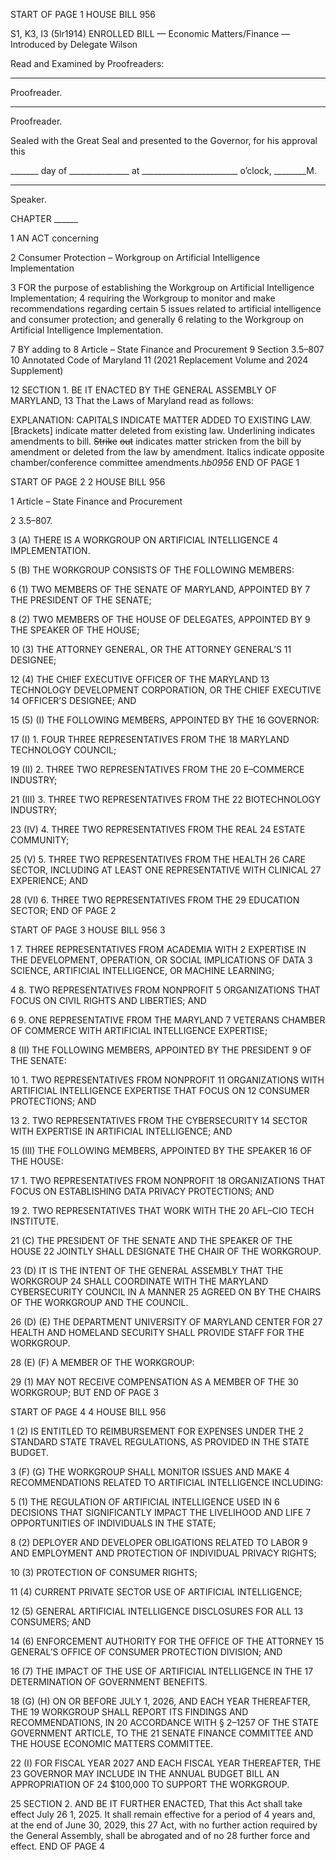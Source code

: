 START OF PAGE 1
HOUSE BILL 956

S1, K3, I3 (5lr1914)
ENROLLED BILL
— Economic Matters/Finance —
Introduced by Delegate Wilson

Read and Examined by Proofreaders:

_______________________________________________
Proofreader.
_______________________________________________
Proofreader.

Sealed with the Great Seal and presented to the Governor, for his approval this

_______ day of _______________ at ________________________ o’clock, ________M.

______________________________________________
Speaker.

CHAPTER ______

1 AN ACT concerning

2 Consumer Protection – Workgroup on Artificial Intelligence Implementation

3 FOR the purpose of establishing the Workgroup on Artificial Intelligence Implementation;
4 requiring the Workgroup to monitor and make recommendations regarding certain
5 issues related to artificial intelligence and consumer protection; and generally
6 relating to the Workgroup on Artificial Intelligence Implementation.

7 BY adding to
8 Article – State Finance and Procurement
9 Section 3.5–807
10 Annotated Code of Maryland
11 (2021 Replacement Volume and 2024 Supplement)

12 SECTION 1. BE IT ENACTED BY THE GENERAL ASSEMBLY OF MARYLAND,
13 That the Laws of Maryland read as follows:

EXPLANATION: CAPITALS INDICATE MATTER ADDED TO EXISTING LAW.
[Brackets] indicate matter deleted from existing law.
Underlining indicates amendments to bill.
~~Strike~~ ~~out~~ indicates matter stricken from the bill by amendment or deleted from the law by
amendment.
Italics indicate opposite chamber/conference committee amendments.*hb0956*
END OF PAGE 1

START OF PAGE 2
2 HOUSE BILL 956

1 Article – State Finance and Procurement

2 3.5–807.

3 (A) THERE IS A WORKGROUP ON ARTIFICIAL INTELLIGENCE
4 IMPLEMENTATION.

5 (B) THE WORKGROUP CONSISTS OF THE FOLLOWING MEMBERS:

6 (1) TWO MEMBERS OF THE SENATE OF MARYLAND, APPOINTED BY
7 THE PRESIDENT OF THE SENATE;

8 (2) TWO MEMBERS OF THE HOUSE OF DELEGATES, APPOINTED BY
9 THE SPEAKER OF THE HOUSE;

10 (3) THE ATTORNEY GENERAL, OR THE ATTORNEY GENERAL’S
11 DESIGNEE;

12 (4) THE CHIEF EXECUTIVE OFFICER OF THE MARYLAND
13 TECHNOLOGY DEVELOPMENT CORPORATION, OR THE CHIEF EXECUTIVE
14 OFFICER’S DESIGNEE; AND

15 (5) (I) THE FOLLOWING MEMBERS, APPOINTED BY THE
16 GOVERNOR:

17 (I) 1. FOUR THREE REPRESENTATIVES FROM THE
18 MARYLAND TECHNOLOGY COUNCIL;

19 (II) 2. THREE TWO REPRESENTATIVES FROM THE
20 E–COMMERCE INDUSTRY;

21 (III) 3. THREE TWO REPRESENTATIVES FROM THE
22 BIOTECHNOLOGY INDUSTRY;

23 (IV) 4. THREE TWO REPRESENTATIVES FROM THE REAL
24 ESTATE COMMUNITY;

25 (V) 5. THREE TWO REPRESENTATIVES FROM THE HEALTH
26 CARE SECTOR, INCLUDING AT LEAST ONE REPRESENTATIVE WITH CLINICAL
27 EXPERIENCE; AND

28 (VI) 6. THREE TWO REPRESENTATIVES FROM THE
29 EDUCATION SECTOR;
END OF PAGE 2

START OF PAGE 3
HOUSE BILL 956 3

1 7. THREE REPRESENTATIVES FROM ACADEMIA WITH
2 EXPERTISE IN THE DEVELOPMENT, OPERATION, OR SOCIAL IMPLICATIONS OF DATA
3 SCIENCE, ARTIFICIAL INTELLIGENCE, OR MACHINE LEARNING;

4 8. TWO REPRESENTATIVES FROM NONPROFIT
5 ORGANIZATIONS THAT FOCUS ON CIVIL RIGHTS AND LIBERTIES; AND

6 9. ONE REPRESENTATIVE FROM THE MARYLAND
7 VETERANS CHAMBER OF COMMERCE WITH ARTIFICIAL INTELLIGENCE EXPERTISE;

8 (II) THE FOLLOWING MEMBERS, APPOINTED BY THE PRESIDENT
9 OF THE SENATE:

10 1. TWO REPRESENTATIVES FROM NONPROFIT
11 ORGANIZATIONS WITH ARTIFICIAL INTELLIGENCE EXPERTISE THAT FOCUS ON
12 CONSUMER PROTECTIONS; AND

13 2. TWO REPRESENTATIVES FROM THE CYBERSECURITY
14 SECTOR WITH EXPERTISE IN ARTIFICIAL INTELLIGENCE; AND

15 (III) THE FOLLOWING MEMBERS, APPOINTED BY THE SPEAKER
16 OF THE HOUSE:

17 1. TWO REPRESENTATIVES FROM NONPROFIT
18 ORGANIZATIONS THAT FOCUS ON ESTABLISHING DATA PRIVACY PROTECTIONS; AND

19 2. TWO REPRESENTATIVES THAT WORK WITH THE
20 AFL–CIO TECH INSTITUTE.

21 (C) THE PRESIDENT OF THE SENATE AND THE SPEAKER OF THE HOUSE
22 JOINTLY SHALL DESIGNATE THE CHAIR OF THE WORKGROUP.

23 (D) IT IS THE INTENT OF THE GENERAL ASSEMBLY THAT THE WORKGROUP
24 SHALL COORDINATE WITH THE MARYLAND CYBERSECURITY COUNCIL IN A MANNER
25 AGREED ON BY THE CHAIRS OF THE WORKGROUP AND THE COUNCIL.

26 (D) (E) THE DEPARTMENT UNIVERSITY OF MARYLAND CENTER FOR
27 HEALTH AND HOMELAND SECURITY SHALL PROVIDE STAFF FOR THE WORKGROUP.

28 (E) (F) A MEMBER OF THE WORKGROUP:

29 (1) MAY NOT RECEIVE COMPENSATION AS A MEMBER OF THE
30 WORKGROUP; BUT
END OF PAGE 3

START OF PAGE 4
4 HOUSE BILL 956

1 (2) IS ENTITLED TO REIMBURSEMENT FOR EXPENSES UNDER THE
2 STANDARD STATE TRAVEL REGULATIONS, AS PROVIDED IN THE STATE BUDGET.

3 (F) (G) THE WORKGROUP SHALL MONITOR ISSUES AND MAKE
4 RECOMMENDATIONS RELATED TO ARTIFICIAL INTELLIGENCE INCLUDING:

5 (1) THE REGULATION OF ARTIFICIAL INTELLIGENCE USED IN
6 DECISIONS THAT SIGNIFICANTLY IMPACT THE LIVELIHOOD AND LIFE
7 OPPORTUNITIES OF INDIVIDUALS IN THE STATE;

8 (2) DEPLOYER AND DEVELOPER OBLIGATIONS RELATED TO LABOR
9 AND EMPLOYMENT AND PROTECTION OF INDIVIDUAL PRIVACY RIGHTS;

10 (3) PROTECTION OF CONSUMER RIGHTS;

11 (4) CURRENT PRIVATE SECTOR USE OF ARTIFICIAL INTELLIGENCE;

12 (5) GENERAL ARTIFICIAL INTELLIGENCE DISCLOSURES FOR ALL
13 CONSUMERS; AND

14 (6) ENFORCEMENT AUTHORITY FOR THE OFFICE OF THE ATTORNEY
15 GENERAL’S OFFICE OF CONSUMER PROTECTION DIVISION; AND

16 (7) THE IMPACT OF THE USE OF ARTIFICIAL INTELLIGENCE IN THE
17 DETERMINATION OF GOVERNMENT BENEFITS.

18 (G) (H) ON OR BEFORE JULY 1, 2026, AND EACH YEAR THEREAFTER, THE
19 WORKGROUP SHALL REPORT ITS FINDINGS AND RECOMMENDATIONS, IN
20 ACCORDANCE WITH § 2–1257 OF THE STATE GOVERNMENT ARTICLE, TO THE
21 SENATE FINANCE COMMITTEE AND THE HOUSE ECONOMIC MATTERS COMMITTEE.

22 (I) FOR FISCAL YEAR 2027 AND EACH FISCAL YEAR THEREAFTER, THE
23 GOVERNOR MAY INCLUDE IN THE ANNUAL BUDGET BILL AN APPROPRIATION OF
24 $100,000 TO SUPPORT THE WORKGROUP.

25 SECTION 2. AND BE IT FURTHER ENACTED, That this Act shall take effect July
26 1, 2025. It shall remain effective for a period of 4 years and, at the end of June 30, 2029, this
27 Act, with no further action required by the General Assembly, shall be abrogated and of no
28 further force and effect.
END OF PAGE 4